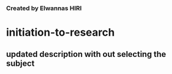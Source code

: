 ### Created by Elwannas HIRI
# initiation-to-research

## updated description with out selecting the subject
